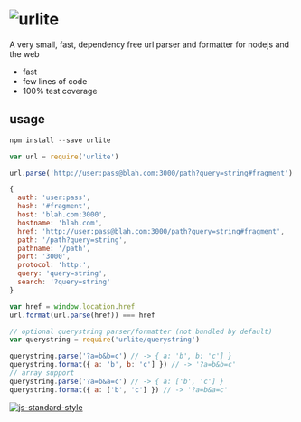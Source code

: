 # ![urlite](https://cloud.githubusercontent.com/assets/640611/11125144/30a12ab0-8960-11e5-91ba-dfb682572a6c.png)

A very small, fast, dependency free url parser and formatter for nodejs and the web

- fast
- few lines of code
- 100% test coverage

## usage
```js
npm install --save urlite

var url = require('urlite')

url.parse('http://user:pass@blah.com:3000/path?query=string#fragment')

{
  auth: 'user:pass',
  hash: '#fragment',
  host: 'blah.com:3000',
  hostname: 'blah.com',
  href: 'http://user:pass@blah.com:3000/path?query=string#fragment',
  path: '/path?query=string',
  pathname: '/path',
  port: '3000',
  protocol: 'http:',
  query: 'query=string',
  search: '?query=string'
}

var href = window.location.href
url.format(url.parse(href)) === href

// optional querystring parser/formatter (not bundled by default)
var querystring = require('urlite/querystring')

querystring.parse('?a=b&b=c') // -> { a: 'b', b: 'c'] }
querystring.format({ a: 'b', b: 'c'] }) // -> '?a=b&b=c'
// array support
querystring.parse('?a=b&a=c') // -> { a: ['b', 'c'] }
querystring.format({ a: ['b', 'c'] }) // -> '?a=b&a=c'
```

[![js-standard-style](https://cdn.rawgit.com/feross/standard/master/badge.svg)](https://github.com/feross/standard)
